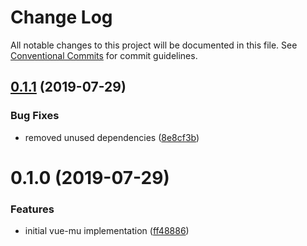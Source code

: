 # Change Log

All notable changes to this project will be documented in this file.
See [Conventional Commits](https://conventionalcommits.org) for commit guidelines.

## [0.1.1](https://github.com/herteleo/vue-mu/compare/vue-mu@0.1.0...vue-mu@0.1.1) (2019-07-29)


### Bug Fixes

* removed unused dependencies ([8e8cf3b](https://github.com/herteleo/vue-mu/commit/8e8cf3b))





# 0.1.0 (2019-07-29)


### Features

* initial vue-mu implementation ([ff48886](https://github.com/herteleo/vue-mu/commit/ff48886))
